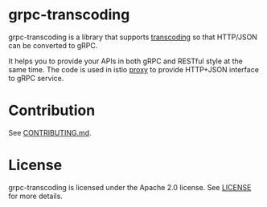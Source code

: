# grpc-transcoding

grpc-transcoding is a library that supports [transcoding](https://cloud.google.com/endpoints/docs/transcoding) so that HTTP/JSON can be converted to gRPC.

It helps you to provide your APIs in both gRPC and RESTful style at the same time. The code is used in istio [proxy](https://github.com/istio/proxy)
to provide HTTP+JSON interface to gRPC service.

# Contribution
See [CONTRIBUTING.md](http://github.com/grpc-ecosystem/grpc-transcoding/blob/master/CONTRIBUTING.md).

# License
grpc-transcoding is licensed under the Apache 2.0 license.
See [LICENSE](https://github.com/grpc-ecosystem/grpc-transcoding/blob/master/LICENSE.txt) for more details.

